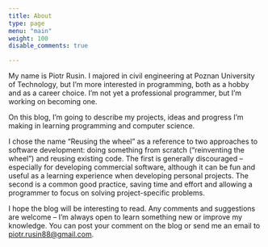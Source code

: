 ```yaml
---
title: About
type: page
menu: "main"
weight: 100
disable_comments: true

---
```

My name is Piotr Rusin. I majored in civil engineering at Poznan University of Technology, but I&#8217;m more interested in programming, both as a hobby and as a career choice. I&#8217;m not yet a professional programmer, but I&#8217;m working on becoming one.

On this blog, I&#8217;m going to describe my projects, ideas and progress I&#8217;m making in learning programming and computer science.

I chose the name &#8220;Reusing the wheel&#8221; as a reference to two approaches to software development: doing something from scratch (&#8220;reinventing the wheel&#8221;) and reusing existing code. The first is generally discouraged &#8211; especially for developing commercial software, although it can be fun and useful as a learning experience when developing personal projects. The second is a common good practice, saving time and effort and allowing a programmer to focus on solving project-specific problems.

I hope the blog will be interesting to read. Any comments and suggestions are welcome &#8211; I&#8217;m always open to learn something new or improve my knowledge. You can post your comment on the blog or send me an email to <piotr.rusin88@gmail.com>.
